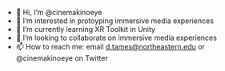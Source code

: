 - 👋 Hi, I’m @cinemakinoeye
- 👀 I’m interested in protoyping immersive media experiences
- 🌱 I’m currently learning XR Toolkit in Unity
- 💞️ I’m looking to collaborate on immersive media experiences
- 📫 How to reach me: email d.tames@northeastern.edu or @cinemakinoeye on Twitter

<!---
cinemakinoeye/cinemakinoeye is a ✨ special ✨ repository because its `README.md` (this file) appears on your GitHub profile.
You can click the Preview link to take a look at your changes.
--->
